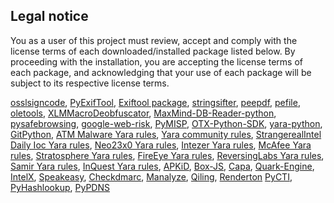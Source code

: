 ## Legal notice

You as a user of this project must review, accept and comply with the license
terms of each downloaded/installed package listed below. By proceeding with the
installation, you are accepting the license terms of each package, and
acknowledging that your use of each package will be subject to its respective
license terms.

[osslsigncode](https://github.com/develar/osslsigncode),
[PyExifTool](https://github.com/sylikc/pyexiftool),
[Exiftool package](https://exiftool.org/#license),
[stringsifter](https://github.com/fireeye/stringsifter),
[peepdf](https://github.com/jesparza/peepdf),
[pefile](https://github.com/erocarrera/pefile),
[oletools](https://github.com/decalage2/oletools),
[XLMMacroDeobfuscator](https://github.com/DissectMalware/XLMMacroDeobfuscator),
[MaxMind-DB-Reader-python](https://github.com/maxmind/MaxMind-DB-Reader-python),
[pysafebrowsing](https://github.com/Te-k/pysafebrowsing),
[google-web-risk](https://github.com/googleapis/python-webrisk),
[PyMISP](https://github.com/MISP/PyMISP),
[OTX-Python-SDK](https://github.com/AlienVault-OTX/OTX-Python-SDK),
[yara-python](https://github.com/VirusTotal/yara-python),
[GitPython](https://github.com/gitpython-developers/GitPython),
[ATM Malware Yara rules](https://github.com/fboldewin/YARA-rules),
[Yara community rules](https://github.com/Yara-Rules),
[StrangerealIntel Daily Ioc Yara rules](https://github.com/StrangerealIntel/DailyIOC),
[Neo23x0 Yara rules](https://github.com/Neo23x0/signature-base),
[Intezer Yara rules](https://github.com/intezer/yara-rules),
[McAfee Yara rules](https://github.com/advanced-threat-research/Yara-Rules),
[Stratosphere Yara rules](https://github.com/stratosphereips/yara-rules),
[FireEye Yara rules](https://github.com/fireeye/red_team_tool_countermeasures),
[ReversingLabs Yara rules](https://github.com/reversinglabs/reversinglabs-yara-rules),
[Samir Yara rules](https://github.com/sbousseaden/YaraHunts),
[InQuest Yara rules](https://github.com/InQuest/yara-rules),
[APKiD](https://github.com/rednaga/APKiD/blob/master/LICENSE.COMMERCIAL),
[Box-JS](https://github.com/CapacitorSet/box-js/blob/master/LICENSE),
[Capa](https://github.com/fireeye/capa/blob/master/LICENSE.txt),
[Quark-Engine](https://github.com/quark-engine/quark-engine),
[IntelX](https://intelx.io/terms-of-service),
[Speakeasy](https://github.com/fireeye/speakeasy),
[Checkdmarc](https://github.com/domainaware/checkdmarc),
[Manalyze](https://github.com/JusticeRage/Manalyze),
[Qiling](https://github.com/qilingframework/qiling),
[Renderton](https://github.com/GoogleChrome/rendertron/blob/main/LICENSE)
[PyCTI](https://github.com/OpenCTI-Platform/client-python/blob/master/LICENSE),
[PyHashlookup](https://github.com/CIRCL/PyHashlookup),
[PyPDNS](https://github.com/CIRCL/PyPDNS)
